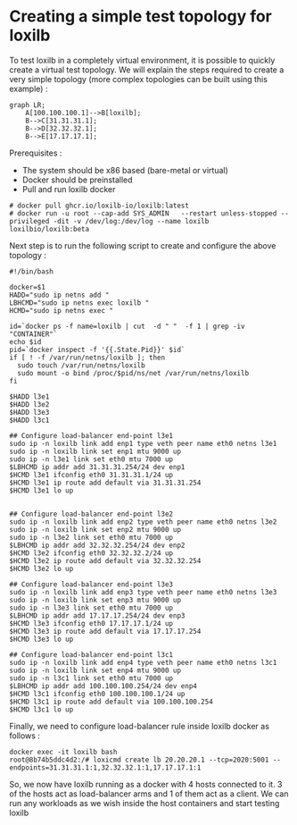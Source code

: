 # Creating a simple test topology for loxilb

To test loxilb in a completely virtual environment, it is possible to quickly create a virtual test topology. We will explain the steps required to create a very simple topology (more complex topologies can be built using this example) :


```mermaid
graph LR;
    A[100.100.100.1]-->B[loxilb];
    B-->C[31.31.31.1];
    B-->D[32.32.32.1];
    B-->E[17.17.17.1];
```

Prerequisites :  

* The system should be x86 based (bare-metal or virtual)  
* Docker should be preinstalled  
* Pull and run loxilb docker  

```
# docker pull ghcr.io/loxilb-io/loxilb:latest
# docker run -u root --cap-add SYS_ADMIN   --restart unless-stopped --privileged -dit -v /dev/log:/dev/log --name loxilb loxilbio/loxilb:beta
```

Next step is to run the following script to create and configure the above topology :

```
#!/bin/bash

docker=$1
HADD="sudo ip netns add "
LBHCMD="sudo ip netns exec loxilb "
HCMD="sudo ip netns exec "

id=`docker ps -f name=loxilb | cut  -d " "  -f 1 | grep -iv  "CONTAINER"`
echo $id
pid=`docker inspect -f '{{.State.Pid}}' $id`
if [ ! -f /var/run/netns/loxilb ]; then
  sudo touch /var/run/netns/loxilb
  sudo mount -o bind /proc/$pid/ns/net /var/run/netns/loxilb
fi

$HADD l3e1
$HADD l3e2
$HADD l3e3
$HADD l3c1

## Configure load-balancer end-point l3e1
sudo ip -n loxilb link add enp1 type veth peer name eth0 netns l3e1
sudo ip -n loxilb link set enp1 mtu 9000 up
sudo ip -n l3e1 link set eth0 mtu 7000 up
$LBHCMD ip addr add 31.31.31.254/24 dev enp1
$HCMD l3e1 ifconfig eth0 31.31.31.1/24 up
$HCMD l3e1 ip route add default via 31.31.31.254
$HCMD l3e1 lo up


## Configure load-balancer end-point l3e2
sudo ip -n loxilb link add enp2 type veth peer name eth0 netns l3e2
sudo ip -n loxilb link set enp2 mtu 9000 up
sudo ip -n l3e2 link set eth0 mtu 7000 up
$LBHCMD ip addr add 32.32.32.254/24 dev enp2
$HCMD l3e2 ifconfig eth0 32.32.32.2/24 up
$HCMD l3e2 ip route add default via 32.32.32.254
$HCMD l3e2 lo up

## Configure load-balancer end-point l3e3
sudo ip -n loxilb link add enp3 type veth peer name eth0 netns l3e3
sudo ip -n loxilb link set enp3 mtu 9000 up
sudo ip -n l3e3 link set eth0 mtu 7000 up
$LBHCMD ip addr add 17.17.17.254/24 dev enp3
$HCMD l3e3 ifconfig eth0 17.17.17.1/24 up
$HCMD l3e3 ip route add default via 17.17.17.254
$HCMD l3e3 lo up

## Configure load-balancer end-point l3c1
sudo ip -n loxilb link add enp4 type veth peer name eth0 netns l3c1
sudo ip -n loxilb link set enp4 mtu 9000 up
sudo ip -n l3c1 link set eth0 mtu 7000 up
$LBHCMD ip addr add 100.100.100.254/24 dev enp4
$HCMD l3c1 ifconfig eth0 100.100.100.1/24 up
$HCMD l3c1 ip route add default via 100.100.100.254
$HCMD l3c1 lo up
```

Finally, we need to configure load-balancer rule inside loxilb docker as follows :
```
docker exec -it loxilb bash
root@8b74b5ddc4d2:/# loxicmd create lb 20.20.20.1 --tcp=2020:5001 --endpoints=31.31.31.1:1,32.32.32.1:1,17.17.17.1:1
```

So, we now have loxilb running as a docker with 4 hosts connected to it. 3 of the hosts act as load-balancer arms and 1 of them act as a client. We can run any workloads as we wish inside the host containers and start testing loxilb


